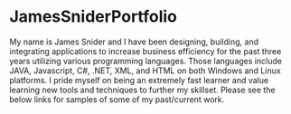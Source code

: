 JamesSniderPortfolio
====================

My name is James Snider and I have been designing, building, and integrating applications to increase business efficiency for the past three years utilizing various programming languages.  Those languages include JAVA, Javascript, C#, .NET, XML, and HTML on both Windows and Linux platforms.  I pride myself on being an extremely fast learner and value learning new tools and techniques to further my skillset.  Please see the below links for samples of some of my past/current work.

